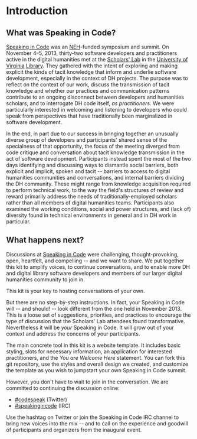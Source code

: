 
# Introduction

## What was Speaking in Code?

[Speaking in Code][codespeak] was an [NEH][neh]-funded symposium and summit. On
November 4–5, 2013, thirty-two software developers and practitioners active in
the digital humanities met at the [Scholars' Lab][slab] in the [University of
Virginia][uva] [Library][uva-lib]. They gathered with the intent of exploring
and making explicit the kinds of tacit knowledge that inform and underlie software
development, especially in the context of DH projects. The purpose was to
reflect on the context of our work, discuss the transmission of tacit knowledge and whether our practices and communication patterns contribute to an ongoing disconnect between developers and humanities scholars, and to interrogate DH code itself, *as practitioners*. We were particularly interested in welcoming and listening to developers who could speak from perspectives that have traditionally been marginalized in software development.

In the end, in part due to our success in bringing together an unusually diverse group of developers and participants' shared sense of the specialness of that opportunity, the focus of the meeting diverged from code critique and conversation about tacit knowledge transmission in the act of software development. Participants instead spent the most of the
two days identifying and discussing ways to dismantle social barriers, both explicit and implicit, spoken and tacit -- barriers to access to digital humanities communities and conversations, and internal barriers dividing the DH community. These might range from  knowledge acquisition required to perform technical work, to the way the field's structures of review and reward primarily address the needs of traditionally-employed scholars rather than all members of digital humanities teams. Participants also examined the working conditions, social and power structures, and (lack of) diversity found in technical environments in general and in DH work in particular.


## What happens next?

Discussions at [Speaking in Code][codespeak] were challenging, thought-provoking, open, heartfelt, and compelling -- and we want to share. We put together this kit to amplify voices, to continue conversations, and to enable more DH and digital library software developers and members of our larger digital humanities community to join in.

This kit is your key to hosting conversations of your own.

But there are no step-by-step instructions. In fact, your Speaking in Code will -- and should! --
look different from the one held in November 2013. This is a loose set of
suggestions, priorities, and practices to encourage the type of discussion that
the Scholars' Lab attendees found transformative. Nevertheless it will be *your* Speaking in Code. It will grow out of your context and address the concerns of your participants.

The main concrete tool in this kit is a website template. It includes basic
styling, slots for necessary information, an application for interested
practitioners, and the *You are Welcome Here* statement. You can fork this git
repository, use the styles and overall design we created, and customize the template as you wish to jumpstart your own Speaking in Code summit.

However, you don't have to wait to join in the conversation. We are committed to continuing the discussion online:

* [#codespeak][twitter] (Twitter)
* [#speakingincode][irc] (IRC)

Use the hashtag on Twitter or join the Speaking in Code IRC channel to bring new voices into the mix -- and to call on the experience and goodwill of participants and organizers from the inaugural event. 

[codespeak]: http://codespeak.scholarslab.org/
[neh]: http://www.neh.gov/divisions/odh
[slab]: http://www.scholarslab.org/
[uva]: http://www.virginia.edu/
[uva-lib]: http://www.library.virginia.edu/
[twitter]: https://twitter.com/search?q=%23codespeak
[irc]: http://webchat.freenode.net/?channels=%23codespeak&uio=d4
